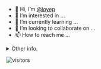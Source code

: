 - 👋 Hi, I’m [@loyep](https://github.com/loyep)
- 👀 I’m interested in ...
- 🌱 I’m currently learning ...
- 💞️ I’m looking to collaborate on ...
- 📫 How to reach me ...

<details>
  <summary>Other info.</summary>
  <br>

<!--START_SECTION:waka-->

```txt
TypeScript       5 hrs 20 mins   ████████████████████░░░░░   79.93 %
Vue.js           28 mins         █▓░░░░░░░░░░░░░░░░░░░░░░░   07.11 %
YAML             20 mins         █▒░░░░░░░░░░░░░░░░░░░░░░░   05.09 %
JavaScript       18 mins         █░░░░░░░░░░░░░░░░░░░░░░░░   04.62 %
Bash             7 mins          ▒░░░░░░░░░░░░░░░░░░░░░░░░   01.78 %
```

<!--END_SECTION:waka-->

</details>

![visitors](https://visitor-badge.glitch.me/badge?page_id=loyep.loyep)
